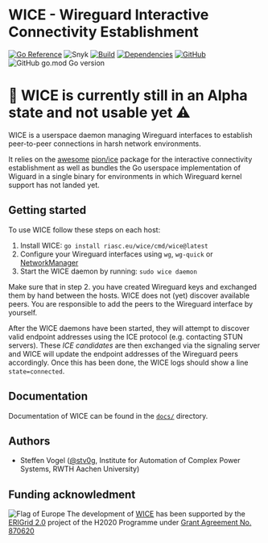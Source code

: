 # WICE - Wireguard Interactive Connectivity Establishment

[![Go Reference](https://pkg.go.dev/badge/github.com/stv0g/wice.svg)](https://pkg.go.dev/github.com/stv0g/wice)
![Snyk](https://img.shields.io/snyk/vulnerabilities/github/stv0g/wice)
[![Build](https://img.shields.io/github/checks-status/stv0g/wice/master)](https://github.com/stv0g/wice/actions)
[![Dependencies](https://img.shields.io/librariesio/release/stv0g/wice)](https://libraries.io/github/stv0g/wice)
[![GitHub](https://img.shields.io/github/license/stv0g/wice)](https://github.com/stv0g/wice/blob/master/LICENSE)
![GitHub go.mod Go version](https://img.shields.io/github/go-mod/go-version/stv0g/wice)

# 🚧 WICE is currently still in an Alpha state and not usable yet ⚠️

WICE is a userspace daemon managing Wireguard interfaces to establish peer-to-peer connections in harsh network environments.

It relies on the [awesome](https://github.com/pion/awesome-pion) [pion/ice] package for the interactive connectivity establishment as well as bundles the Go userspace implementation of Wiguard in a single binary for environments in which Wireguard kernel support has not landed yet.

## Getting started

To use WICE follow these steps on each host:

1. Install WICE: `go install riasc.eu/wice/cmd/wice@latest`
2. Configure your Wireguard interfaces using `wg`, `wg-quick` or [NetworkManager](https://blogs.gnome.org/thaller/2019/03/15/wireguard-in-networkmanager/)
3. Start the WICE daemon by running: `sudo wice daemon`

Make sure that in step 2. you have created Wireguard keys and exchanged them by hand between the hosts.
WICE does not (yet) discover available peers. You are responsible to add the peers to the Wireguard interface by yourself.

After the WICE daemons have been started, they will attempt to discover valid endpoint addresses using the ICE protocol (e.g. contacting STUN servers).
These _ICE candidates_ are then exchanged via the signaling server and WICE will update the endpoint addresses of the Wireguard peers accordingly.
Once this has been done, the WICE logs should show a line `state=connected`.

## Documentation

Documentation of WICE can be found in the [`docs/`](./docs) directory.

## Authors

- Steffen Vogel ([@stv0g](https://github.com/stv0g), Institute for Automation of Complex Power Systems, RWTH Aachen University)

## Funding acknowledment

![Flag of Europe](https://erigrid2.eu/wp-content/uploads/2020/03/europa_flag_low.jpg) The development of [WICE] has been supported by the [ERIGrid 2.0] project of the H2020 Programme under [Grant Agreement No. 870620](https://cordis.europa.eu/project/id/870620)

[Wireguard]: https://wireguard.com
[wireguard-go]: https://git.zx2c4.com/wireguard-go
[pion/ice]: https://github.com/pion/ice
[WICE]: https://github.com/stv0g/wice
[ERIGrid 2.0]: https://erigrid2.eu
